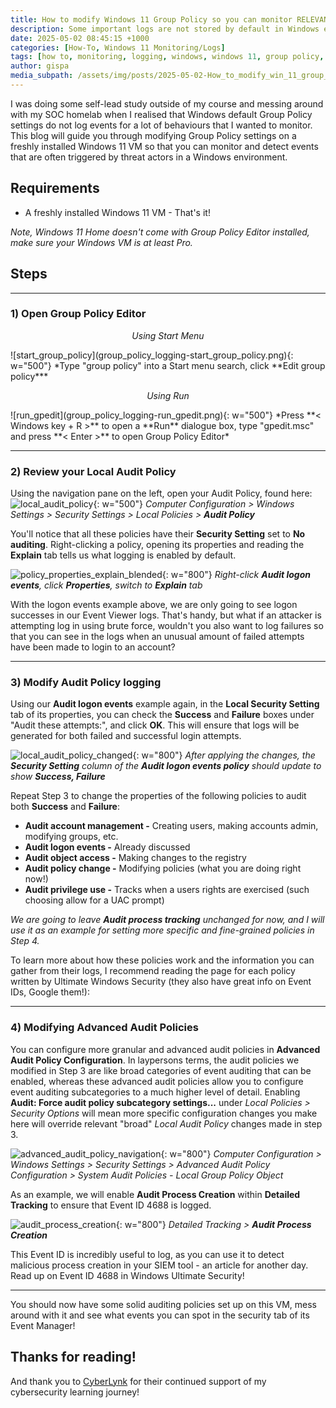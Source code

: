 ```yaml
---
title: How to modify Windows 11 Group Policy so you can monitor RELEVANT security logs
description: Some important logs are not stored by default in Windows environments. This post explains how to use Group Policy Editor to ensure vital security event logs (like process creation events) are stored.
date: 2025-05-02 08:45:15 +1000
categories: [How-To, Windows 11 Monitoring/Logs]
tags: [how to, monitoring, logging, windows, windows 11, group policy, security]
author: gispa
media_subpath: /assets/img/posts/2025-05-02-How_to_modify_win_11_group_policy_to_monitor_relevant_security_logs/
---
```


I was doing some self-lead study outside of my course and messing around with my SOC homelab when I realised that Windows default Group Policy settings do not log events for a lot of behaviours that I wanted to monitor. This blog will guide you through modifying Group Policy settings on a freshly installed Windows 11 VM so that you can monitor and detect events that are often triggered by threat actors in a Windows environment.

## Requirements

- A freshly installed Windows 11 VM - That's it!
    

_Note, Windows 11 Home doesn't come with Group Policy Editor installed, make sure your Windows VM is at least Pro._

## Steps

---

### 1) Open Group Policy Editor

  <p style="text-align: center;"><em>Using Start Menu</em></p>
![start_group_policy](group_policy_logging-start_group_policy.png){: w="500"}
*Type "group policy" into a Start menu search, click **Edit group policy***  




  <p style="text-align: center;"><em>Using Run</em></p>
![run_gpedit](group_policy_logging-run_gpedit.png){: w="500"}
*Press **< Windows key + R >** to open a **Run** dialogue box, type "gpedit.msc" and press **< Enter >** to open Group Policy Editor*

---

### 2) Review your Local Audit Policy

Using the navigation pane on the left, open your Audit Policy, found here:
![local_audit_policy](group_policy_logging-local_audit_policy.png){: w="500"}
*Computer Configuration > Windows Settings > Security Settings > Local Policies > **Audit Policy***

You'll notice that all these policies have their **Security Setting** set to **No auditing**. Right-clicking a policy, opening its properties and reading the **Explain** tab tells us what logging is enabled by default.

![policy_properties_explain_blended](group_policy_logging-policy_properties_explain_blended.png){: w="800"}
*Right-click **Audit logon events**, click **Properties**, switch to **Explain** tab*

With the logon events example above, we are only going to see logon successes in our Event Viewer logs. That's handy, but what if an attacker is attempting log in using brute force, wouldn't you also want to log failures so that you can see in the logs when an unusual amount of failed attempts have been made to login to an account?

---

### 3) Modify Audit Policy logging

Using our **Audit logon events** example again, in the **Local Security Setting** tab of its properties, you can check the **Success** and **Failure** boxes under "Audit these attempts:", and click **OK**. This will ensure that logs will be generated for both failed and successful login attempts.

![local_audit_policy_changed](group_policy_logging-local_audit_policy_changed.png){: w="800"}
*After applying the changes, the **Security Setting** column of the **Audit logon events policy** should update to show **Success, Failure***

Repeat Step 3 to change the properties of the following policies to audit both **Success** and **Failure**:

- **Audit account management -** Creating users, making accounts admin, modifying groups, etc.
- **Audit logon events -** Already discussed
- **Audit object access -** Making changes to the registry
- **Audit policy change -** Modifying policies (what you are doing right now!)
- **Audit privilege use -** Tracks when a users rights are exercised (such choosing allow for a UAC prompt)

*We are going to leave **Audit process tracking** unchanged for now, and I will use it as an example for setting more specific and fine-grained policies in Step 4.*

To learn more about how these policies work and the information you can gather from their logs, I recommend reading the page for each policy written by Ultimate Windows Security (they also have great info on Event IDs, Google them!):

---

### 4) Modifying Advanced Audit Policies

You can configure more granular and advanced audit policies in **Advanced Audit Policy Configuration**. In laypersons terms, the audit policies we modified in Step 3 are like broad categories of event auditing that can be enabled, whereas these advanced audit policies allow you to configure event auditing subcategories to a much higher level of detail. Enabling **Audit: Force audit policy subcategory settings...** under *Local Policies > Security Options* will mean more specific configuration changes you make here will override relevant "broad" *Local Audit Policy* changes made in step 3.

![advanced_audit_policy_navigation](group_policy_logging-advanced_audit_policy_navigation.png){: w="800"}
*Computer Configuration > Windows Settings > Security Settings > Advanced Audit Policy Configuration > System Audit Policies - Local Group Policy Object*

As an example, we will enable **Audit Process Creation** within **Detailed Tracking** to ensure that Event ID 4688 is logged.

![audit_process_creation](group_policy_logging-audit_process_creation.png){: w="800"}
*Detailed Tracking > **Audit Process Creation***

This Event ID is incredibly useful to log, as you can use it to detect malicious process creation in your SIEM tool - an article for another day. Read up on Event ID 4688 in Windows Ultimate Security!

---

You should now have some solid auditing policies set up on this VM, mess around with it and see what events you can spot in the security tab of its Event Manager!

## Thanks for reading!

And thank you to [CyberLynk](https://www.linkedin.com/company/cyberlynks/) for their continued support of my cybersecurity learning journey!

